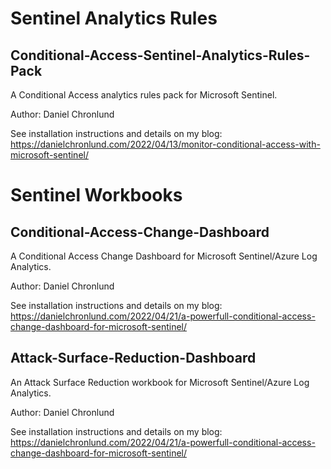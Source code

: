 # Sentinel Analytics Rules

## Conditional-Access-Sentinel-Analytics-Rules-Pack
A Conditional Access analytics rules pack for Microsoft Sentinel.

Author: Daniel Chronlund

See installation instructions and details on my blog:
https://danielchronlund.com/2022/04/13/monitor-conditional-access-with-microsoft-sentinel/


# Sentinel Workbooks

## Conditional-Access-Change-Dashboard
A Conditional Access Change Dashboard for Microsoft Sentinel/Azure Log Analytics.

Author: Daniel Chronlund

See installation instructions and details on my blog:
https://danielchronlund.com/2022/04/21/a-powerfull-conditional-access-change-dashboard-for-microsoft-sentinel/

## Attack-Surface-Reduction-Dashboard
An Attack Surface Reduction workbook for Microsoft Sentinel/Azure Log Analytics.

Author: Daniel Chronlund

See installation instructions and details on my blog:
https://danielchronlund.com/2022/04/21/a-powerfull-conditional-access-change-dashboard-for-microsoft-sentinel/

